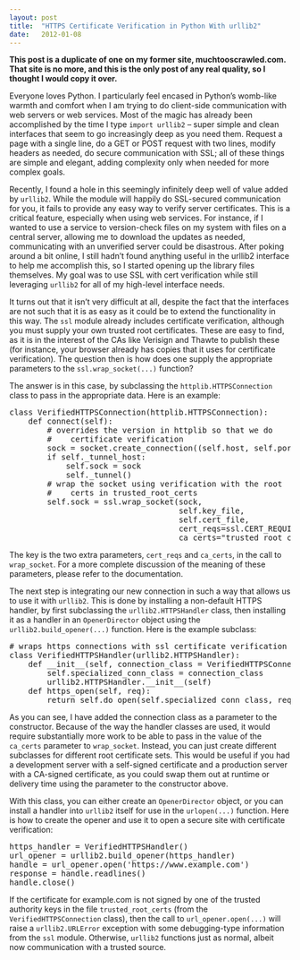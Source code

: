 ```yaml
---
layout: post
title:  "HTTPS Certificate Verification in Python With urllib2"
date:   2012-01-08
---
```




**This post is a duplicate of one on my former site, muchtooscrawled.com. That site is no more, and this is the only post of any real quality, so I thought I would copy it over.**

Everyone loves Python. I particularly feel encased in Python&#8217;s womb-like warmth and comfort when I am trying to do client-side communication with web servers or web services. Most of the magic  has already been accomplished by the time I type `import urllib2` &#8211; super simple and clean interfaces that seem to go increasingly deep as you need them. Request a page with a single line, do a GET or POST request with two lines, modify headers as needed, do secure communication with SSL; all of these things are simple and elegant, adding complexity only when needed for more complex goals.

Recently, I found a hole in this seemingly infinitely deep well of value added by `urllib2`. While the module will happily do SSL-secured communication for you, it fails to provide any easy way to verify server certificates. This is a critical feature, especially when using web services. For instance, if I wanted to use a service to version-check files on my system with files on a central server, allowing me to download the updates as needed, communicating with an unverified server could be disastrous. After poking around a bit online, I still hadn&#8217;t found anything useful in the urllib2 interface to help me accomplish this, so I started opening up the library files themselves. My goal was to use SSL with cert verification while still leveraging `urllib2` for all of my high-level interface needs.

It turns out that it isn&#8217;t very difficult at all, despite the fact that the interfaces are not such that it is as easy as it could be to extend the functionality in this way. The `ssl` module already includes certificate verification, although you must supply your own trusted root certificates. These are easy to find, as it is in the interest of the CAs like Verisign and Thawte to publish these (for instance, your browser already has copies that it uses for certificate verification). The question then is how does one supply the appropriate parameters to the `ssl.wrap_socket(...)` function?

The answer is in this case, by subclassing the `httplib.HTTPSConnection` class to pass in the appropriate data. Here is an example:

<pre>class VerifiedHTTPSConnection(httplib.HTTPSConnection):
    def connect(self):
        # overrides the version in httplib so that we do
        #    certificate verification
        sock = socket.create_connection((self.host, self.port), self.timeout)
        if self._tunnel_host:
            self.sock = sock
            self._tunnel()
        # wrap the socket using verification with the root
        #    certs in trusted_root_certs
        self.sock = ssl.wrap_socket(sock,
                                    self.key_file,
                                    self.cert_file,
                                    cert_reqs=ssl.CERT_REQUIRED,
                                    ca_certs="trusted_root_certs")</pre>

The key is the two extra parameters, `cert_reqs` and `ca_certs`, in the call to `wrap_socket`. For a more complete discussion of the meaning of these parameters, please refer to the documentation.

The next step is integrating our new connection in such a way that allows us to use it with `urllib2`. This is done by installing a non-default HTTPS handler, by first subclassing the `urllib2.HTTPSHandler` class, then installing it as a handler in an `OpenerDirector` object using the `urllib2.build_opener(...)` function. Here is the example subclass:

<pre># wraps https connections with ssl certificate verification
class VerifiedHTTPSHandler(urllib2.HTTPSHandler):
    def __init__(self, connection_class = VerifiedHTTPSConnection):
        self.specialized_conn_class = connection_class
        urllib2.HTTPSHandler.__init__(self)
    def https_open(self, req):
        return self.do_open(self.specialized_conn_class, req)</pre>

As you can see, I have added the connection class as a parameter to the constructor. Because of the way the handler classes are used, it would require substantially more work to be able to pass in the value of the `ca_certs` parameter to `wrap_socket`. Instead, you can just create different subclasses for different root certificate sets. This would be useful if you had a development server with a self-signed certificate and a production server with a CA-signed certificate, as you could swap them out at runtime or delivery time using the parameter to the constructor above.

With this class, you can either create an `OpenerDirector` object, or you can install a handler into `urllib2` itself for use in the `urlopen(...)` function. Here is how to create the opener and use it to open a secure site with certificate verification:

<pre>https_handler = VerifiedHTTPSHandler()
url_opener = urllib2.build_opener(https_handler)
handle = url_opener.open('https://www.example.com')
response = handle.readlines()
handle.close()</pre>

If the certificate for example.com is not signed by one of the trusted authority keys in the file `trusted_root_certs` (from the `VerifiedHTTPSConnection` class), then the call to `url_opener.open(...)` will raise a `urllib2.URLError` exception with some debugging-type information from the `ssl` module. Otherwise, `urllib2` functions just as normal, albeit now communication with a trusted source.
